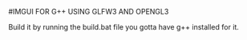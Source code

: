 #IMGUI FOR G++ USING GLFW3 AND OPENGL3

Build it by running the build.bat file you gotta have g++ installed for it.